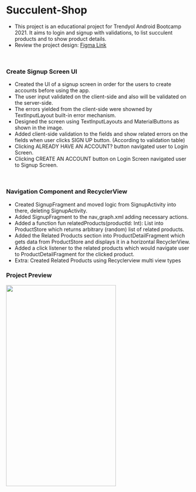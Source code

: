 # Succulent-Shop
- This project is an educational project for Trendyol Android Bootcamp 2021. It aims to login and signup with validations, to list succulent products and to show product details.
- Review the project design: [Figma Link](https://www.figma.com/file/aKFn9Czmk2ms2hqp4sctcw/Succulent-Shop?node-id=0%3A1)
<br/>
<h3>Create Signup Screen UI</h3>
    
- Created the UI of a signup screen in order for the users to create accounts before using the app.<br/>       
- The user input validated on the client-side and also will be validated on the server-side.<br/>
- The errors yielded from the client-side were showned by TextInputLayout built-in error mechanism.<br/>
- Designed the screen using TextInputLayouts and MaterialButtons as shown in the image.<br/>
- Added client-side validation to the fields and show related errors on the fields when user clicks SIGN UP button. (According to validation table)<br/>
- Clicking ALREADY HAVE AN ACCOUNT? button navigated user to Login Screen.<br/>
- Clicking CREATE AN ACCOUNT button on Login Screen navigated user to Signup Screen.<br/>
<br/>
<h3>Navigation Component and RecyclerView</h3>
     
- Created SignupFragment and moved logic from SignupActivity into there, deleting SignupActivity.<br/>  
- Added SignupFragment to the nav_graph.xml adding necessary actions.<br/>
- Added a function fun relatedProducts(productId: Int): List<Product> into ProductStore which returns arbitrary (random) list of related products.<br/>
- Added the Related Products section into ProductDetailFragment which gets data from ProductStore and displays it in a horizontal RecyclerView.<br/>
- Added a click listener to the related products which would navigate user to ProductDetailFragment for the clicked product.<br/>
- Extra: Created Related Products using Recyclerview multi view types

<h3>Project Preview</h3>

<img src="https://i.hizliresim.com/qbpilbz.gif" width="300" height="550"/>

